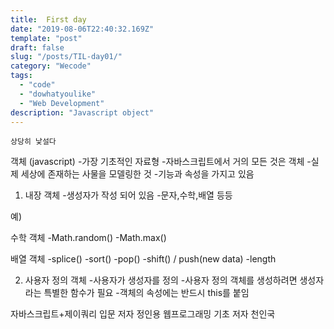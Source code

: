 ```yaml
---
title:  First day
date: "2019-08-06T22:40:32.169Z"
template: "post"
draft: false
slug: "/posts/TIL-day01/"
category: "Wecode"
tags:
  - "code"
  - "dowhatyoulike"
  - "Web Development"
description: "Javascript object"
---
```



    상당히 낯설다

객체 (javascript)
-가장 기초적인 자료형
-자바스크립트에서 거의 모든 것은 객체
-실제 세상에 존재하는 사물을 모델링한 것
-기능과 속성을 가지고 있음

1) 내장 객체
-생성자가 작성 되어 있음
-문자,수학,배열 등등

예)

수학 객체
-Math.random()
-Math.max()

배열 객체
-splice()
-sort()
-pop()
-shift() / push(new data)
-length

2) 사용자 정의 객체
-사용자가 생성자를 정의
-사용자 정의 객체를 생성하려면 생성자라는 특별한 함수가 필요
-객체의 속성에는 반드시 this를 붙임

자바스크립트+제이쿼리 입문 저자 정인용
웹프로그래밍 기초 저자 천인국

   
